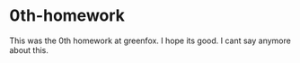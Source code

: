 # 0th-homework
This was the 0th homework at greenfox. 
I hope its good. 
I cant say anymore about this. 

